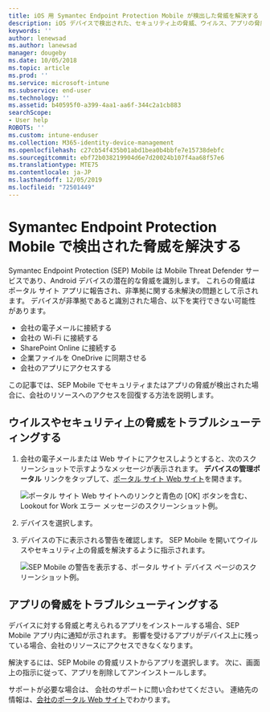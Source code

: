 ```yaml
---
title: iOS 用 Symantec Endpoint Protection Mobile が検出した脅威を解決する | Microsoft ドキュメント
description: iOS デバイスで検出された、セキュリティ上の脅威、ウイルス、アプリの脅威を解決する方法について説明します。
keywords: ''
author: lenewsad
ms.author: lanewsad
manager: dougeby
ms.date: 10/05/2018
ms.topic: article
ms.prod: ''
ms.service: microsoft-intune
ms.subservice: end-user
ms.technology: ''
ms.assetid: b40595f0-a399-4aa1-aa6f-344c2a1cb883
searchScope:
- User help
ROBOTS: ''
ms.custom: intune-enduser
ms.collection: M365-identity-device-management
ms.openlocfilehash: c27cb54f435b01abd1bea0b4bbfe7e15738debfc
ms.sourcegitcommit: ebf72b038219904d6e7d20024b107f4aa68f57e6
ms.translationtype: MTE75
ms.contentlocale: ja-JP
ms.lasthandoff: 12/05/2019
ms.locfileid: "72501449"
---
```

# <a name="resolve-a-threat-found-by-symantec-endpoint-protection-mobile"></a>Symantec Endpoint Protection Mobile で検出された脅威を解決する

Symantec Endpoint Protection (SEP) Mobile は Mobile Threat Defender サービスであり、Android デバイスの潜在的な脅威を識別します。 これらの脅威はポータル サイト アプリに報告され、非準拠に関する未解決の問題として示されます。 デバイスが非準拠であると識別された場合、以下を実行できない可能性があります。

* 会社の電子メールに接続する
* 会社の Wi-Fi に接続する
* SharePoint Online に接続する
* 企業ファイルを OneDrive に同期させる
* 会社のアプリにアクセスする

この記事では、SEP Mobile でセキュリティまたはアプリの脅威が検出された場合に、会社のリソースへのアクセスを回復する方法を説明します。  

## <a name="troubleshoot-a-virus-or-security-threat"></a>ウイルスやセキュリティ上の脅威をトラブルシューティングする

1. 会社の電子メールまたは Web サイトにアクセスしようとすると、次のスクリーンショットで示すようなメッセージが表示されます。 **デバイスの管理ポータル** リンクをタップして、[ポータル サイト Web サイト](https://portal.manage.microsoft.com/devices)を開きます。

    ![ポータル サイト Web サイトへのリンクと青色の [OK] ボタンを含む、Lookout for Work エラー メッセージのスクリーンショット例。](./media/mtd-go-to-device-management-portal-android.png)  

2. デバイスを選択します。  
3. デバイスの下に表示される警告を確認します。 SEP Mobile を開いてウイルスやセキュリティ上の脅威を解決するように指示されます。    

    ![SEP Mobile の警告を表示する、ポータル サイト デバイス ページのスクリーンショット例。](./media/CP-lookout-virus-banner-1808.png)

## <a name="troubleshoot-an-app-threat"></a>アプリの脅威をトラブルシューティングする

デバイスに対する脅威と考えられるアプリをインストールする場合、SEP Mobile アプリ内に通知が示されます。 影響を受けるアプリがデバイス上に残っている場合、会社のリソースにアクセスできなくなります。  

解決するには、SEP Mobile の脅威リストからアプリを選択します。 次に、画面上の指示に従って、アプリを削除してアンインストールします。  

サポートが必要な場合は、 会社のサポートに問い合わせてください。 連絡先の情報は、[会社のポータル Web サイト](https://go.microsoft.com/fwlink/?linkid=2010980)でわかります。   


